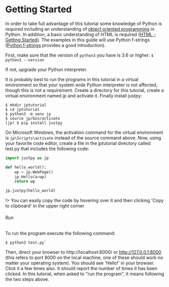 # Getting Started

In order to take full advantage of this tutorial some knowledge of Python is required including an understanding
of [object oriented programming](https://docs.python.org/3/tutorial/classes.html) in Python. 
In addition, a basic understanding of HTML is required ([HTML - Getting Started](https://developer.mozilla.org/en-US/docs/Learn/HTML/Introduction_to_HTML/Getting_started)). 
The examples in this guide will use Python f-strings ([Python f-strings](https://realpython.com/python-f-strings/) provides a good introduction).

First, make sure that the version of `python3` you have is 3.6 or higher:
`$ python3 --version`

If not, upgrade your Python interpreter.

It is probably best to run the programs in this tutorial in a virtual environment so that your system wide Python interpreter is not affected, though this is not a requirement.
Create a directory for this tutorial, create a virtual environment named jp and activate it. Finally install justpy:

```
$ mkdir jptutorial
$ cd jptutorial
$ python3 -m venv jp
$ source jp/bin/activate
(jp) $ pip install justpy
```

On Microsoft Windows, the activation command for the virtual environment is `jp\Scripts\activate` instead of the source command above.
Now, using your favorite code editor, create a file in the jptutorial directory called test.py that includes the following code:

```python
import justpy as jp

def hello_world():
    wp = jp.WebPage()
    jp.Hello(a=wp)
    return wp

jp.justpy(hello_world)
```

!> You can easily copy the code by hovering over it and then clicking 'Copy to clipboard' in the upper right corner

###### Run

To run the program execute the following command:

```
$ python3 test.py`
```

Then, direct your browser to http://localhost:8000/ or http://127.0.0.1:8000  (this refers to port 8000 on the local machine, one of these should work no matter your operating system). You should see 'Hello!' in your browser.  Click it a few times also. It should report the number of times it has been clicked. 
In this tutorial, when asked to "run the program", it means following the two steps above. 



